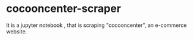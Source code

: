# cocooncenter-scraper
It is a jupyter notebook , that is scraping "cocooncenter", an e-commerce website.
